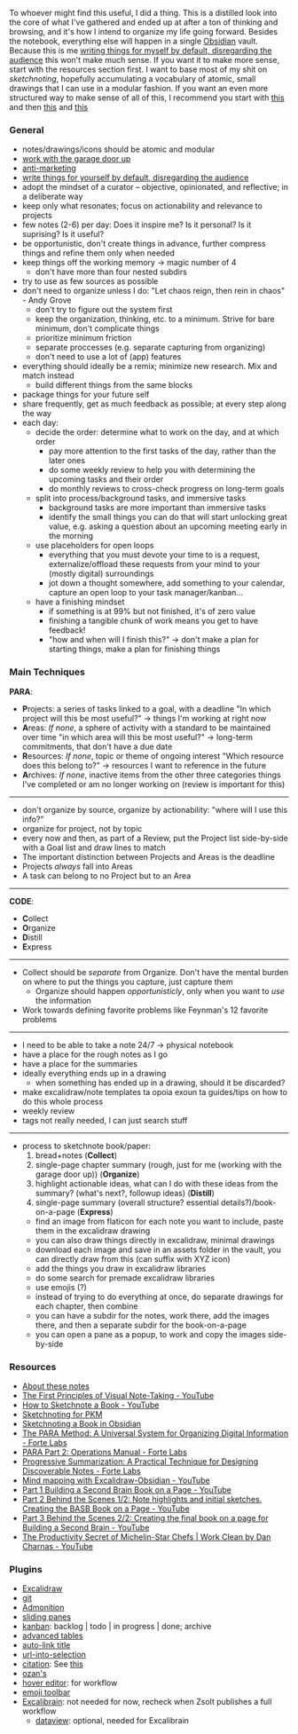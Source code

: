 To whoever might find this useful, I did a thing. This is a distilled look into the core of what I've gathered and ended up at after a ton of thinking and browsing, and it's how I intend to organize my life going forward. Besides the notebook, everything else will happen in a single [Obsidian](https://obsidian.md/) vault. Because this is me [writing things for myself by default, disregarding the audience](https://notes.andymatuschak.org/z8AfCaQJdp852orumhXPxHb3r278FHA9xZN8J) this won't make much sense. If you want it to make more sense, start with the resources section first. I want to base most of my shit on *sketchnoting*, hopefully accumulating a vocabulary of atomic, small drawings that I can use in a modular fashion. If you want an even more structured way to make sense of all of this, I recommend you start with [this](https://www.youtube.com/watch?v=fJMP6fg_eIQ) and then [this](https://www.youtube.com/watch?v=pWcHBmJLvLc) and [this](https://www.youtube.com/watch?v=3i4CiImIYYA)

### General

- notes/drawings/icons should be atomic and modular
- [work with the garage door up](https://notes.andymatuschak.org/z21cgR9K3UcQ5a7yPsj2RUim3oM2TzdBByZu)
- [anti-marketing](https://notes.andymatuschak.org/z4bK6LaSBRetDzuYkeCs3A8mJ8DufTbK4o6FS)
- [write things for yourself by default, disregarding the audience](https://notes.andymatuschak.org/z8AfCaQJdp852orumhXPxHb3r278FHA9xZN8J)
- adopt the mindset of a curator – objective, opinionated, and reflective; in a deliberate way
- keep only what resonates; focus on actionability and relevance to projects
- few notes (2-6) per day: Does it inspire me? Is it personal? Is it suprising? Is it useful?
- be opportunistic, don't create things in advance, further compress things and refine them only when needed
- keep things off the working memory -> magic number of 4
  - don't have more than four nested subdirs
- try to use as few sources as possible
- don't need to organize unless I do: "Let chaos reign, then rein in chaos" - Andy Grove
  - don't try to figure out the system first
  - keep the organization, thinking, etc. to a minimum. Strive for bare minimum, don't complicate things
  - prioritize minimum friction
  - separate proccesses (e.g. separate capturing from organizing)
  - don't need to use a lot of (app) features
- everything should ideally be a remix; minimize new research. Mix and match instead
  - build different things from the same blocks
- package things for your future self
- share frequently, get as much feedback as possible; at every step along the way
- each day:
	- decide the order: determine what to work on the day, and at which order
		- pay more attention to the first tasks of the day, rather than the later ones
		- do some weekly review to help you with determining the upcoming tasks and their order
		- do monthly reviews to cross-check progress on long-term goals
	- split into process/background tasks, and immersive tasks
		- background tasks are more important than immersive tasks
		- identify the small things you can do that will start unlocking great value, e.g. asking a question about an upcoming meeting early in the morning
	- use placeholders for open loops
		- everything that you must devote your time to is a request, externalize/offload these requests from your mind to your (mostly digital) surroundings
		- jot down a thought somewhere, add something to your calendar, capture an open loop to your task manager/kanban...
	- have a finishing mindset
		- if something is at 99% but not finished, it's of zero value
		- finishing a tangible chunk of work means you get to have feedback!
		- "how and when will I finish this?" -> don't make a plan for starting things, make a plan for finishing things

### Main Techniques

**PARA**:

- **P**rojects: a series of tasks linked to a goal, with a deadline
  "In which project will this be most useful?" -> things I'm working at right now
- **A**reas: *If none*, a sphere of activity with a standard to be maintained over time
  "in which area will this be most useful?" -> long-term commitments, that don't have a due date
- **R**esources: *If none*, topic or theme of ongoing interest
  "Which resource does this belong to?" -> resources I want to reference in the future
- **A**rchives: *If none*, inactive items from the other three categories
  things I've completed or am no longer working on (review is important for this)

---

- don't organize by source, organize by actionability: "where will I use this info?"
- organize for project, not by topic
- every now and then, as part of a Review, put the Project list side-by-side with a Goal list and draw lines to match
- The important distinction between Projects and Areas is the deadline
- Projects *always* fall into Areas
- A task can belong to no Project but to an Area

---

**CODE**:

- **C**ollect
- **O**rganize
- **D**istill
- **E**xpress

---

- Collect should be *separate* from Organize. Don't have the mental burden on where to put the things you capture, just capture them
  - Organize should happen *opportunisticly*, only when you want to *use* the information
- Work towards defining favorite problems like Feynman's 12 favorite problems

---

- I need to be able to take a note 24/7 -> physical notebook
- have a place for the rough notes as I go
- have a place for the summaries
- ideally everything ends up in a drawing
  - when something has ended up in a drawing, should it be discarded?
- make excalidraw/note templates ta opoia exoun ta guides/tips on how to do this whole process
- weekly review
- tags not really needed, I can just search stuff

---

- process to sketchnote book/paper:
  1. bread+notes (**Collect**)
  2. single-page chapter summary (rough, just for me (working with the garage door up)) (**Organize**)
  3. highlight actionable ideas, what can I do with these ideas from the summary? (what's next?, followup ideas) (**Distill**)
  4. single-page summary (overall structure? essential details?)/book-on-a-page (**Express**)
    - find an image from flaticon for each note you want to include, paste them in the excalidraw drawing
    - you can also draw things directly in excalidraw, minimal drawings
    - download each image and save in an assets folder in the vault, you can directly draw from this (can suffix with XYZ icon)
    - add the things you draw in excalidraw libraries
    - do some search for premade excalidraw libraries
    - use emojis (?)
    - instead of trying to do everything at once, do separate drawings for each chapter, then combine
    - you can have a subdir for the notes, work there, add the images there, and then a separate subdir for the book-on-a-page
    - you can open a pane as a popup, to work and copy the images side-by-side

### Resources

- [About these notes](https://notes.andymatuschak.org/About_these_notes)
- [The First Principles of Visual Note-Taking - YouTube](https://www.youtube.com/watch?v=fJMP6fg_eIQ)
- [How to Sketchnote a Book - YouTube](https://www.youtube.com/watch?v=jfXE6VCBo3k)
- [Sketchnoting for PKM](https://www.zsolt.blog/2021/07/sketchnoting-for-pkm.html)
- [Sketchnoting a Book in Obsidian](https://www.zsolt.blog/2021/07/sketchnoting-book-in-obsidian.html)
- [The PARA Method: A Universal System for Organizing Digital Information - Forte Labs](https://fortelabs.co/blog/para/)
- [PARA Part 2: Operations Manual - Forte Labs](https://fortelabs.co/blog/p-a-r-a-ii-operations-manual/)
- [Progressive Summarization: A Practical Technique for Designing Discoverable Notes - Forte Labs](https://fortelabs.co/blog/progressive-summarization-a-practical-technique-for-designing-discoverable-notes/)
- [Mind mapping with Excalidraw-Obsidian - YouTube](https://www.youtube.com/watch?v=pWcHBmJLvLc)
- [Part 1 Building a Second Brain Book on a Page - YouTube](https://www.youtube.com/watch?v=3i4CiImIYYA)
- [Part 2 Behind the Scenes 1/2: Note highlights and initial sketches. Creating the BASB Book on a Page - YouTube](https://www.youtube.com/watch?v=KTsw020KFf0)
- [Part 3 Behind the Scenes 2/2: Creating the final book on a page for Building a Second Brain - YouTube](https://www.youtube.com/watch?v=Mo-o4c2pzYE)
- [The Productivity Secret of Michelin-Star Chefs | Work Clean by Dan Charnas - YouTube](https://www.youtube.com/watch?v=Wbznh-bPoEg)

### Plugins

- [Excalidraw](https://github.com/zsviczian/obsidian-excalidraw-plugin)
- [git](https://github.com/denolehov/obsidian-git)
- [Admonition](https://github.com/valentine195/obsidian-admonition)
- [sliding panes](https://github.com/deathau/sliding-panes-obsidian)
- [kanban](https://github.com/mgmeyers/obsidian-kanban): backlog | todo | in progress | done; archive
- [advanced tables](https://github.com/tgrosinger/advanced-tables-obsidian)
- [auto-link title](https://github.com/zolrath/obsidian-auto-link-title)
- [url-into-selection](https://github.com/denolehov/obsidian-url-into-selection)
- [citation](https://github.com/hans/obsidian-citation-plugin): See [this](https://www.youtube.com/watch?v=D9ivU_IKO6M)
- [ozan's](https://github.com/ozntel/oz-image-in-editor-obsidian)
- [hover editor](https://github.com/nothingislost/obsidian-hover-editor): for workflow
- [emoji toolbar](https://github.com/oliveryh/obsidian-emoji-toolbar)
- [Excalibrain](https://github.com/zsviczian/excalibrain): not needed for now, recheck when Zsolt publishes a full workflow
  - [dataview](https://github.com/blacksmithgu/obsidian-dataview): optional, needed for Excalibrain
